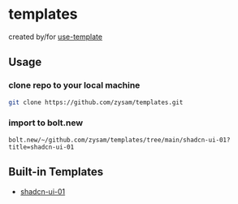 # templates

created by/for [use-template](https://github.com/zysam/use-template)

## Usage

### clone repo to your local machine

```bash
git clone https://github.com/zysam/templates.git
```

### import to bolt.new

```
bolt.new/~/github.com/zysam/templates/tree/main/shadcn-ui-01?title=shadcn-ui-01
```

## Built-in Templates

- [shadcn-ui-01](./shadcn-ui-01)
